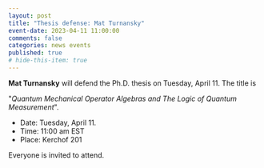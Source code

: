 ```yaml
---
layout: post
title: "Thesis defense: Mat Turnansky"
event-date: 2023-04-11 11:00:00
comments: false
categories: news events
published: true
# hide-this-item: true
---
```


**Mat Turnansky** will defend the Ph.D. thesis on Tuesday, April 11.
The title is

"_Quantum Mechanical Operator Algebras and The Logic of Quantum Measurement_".

- Date: Tuesday, April 11.
- Time: 11:00 am EST
- Place: Kerchof 201

Everyone is invited to attend.
